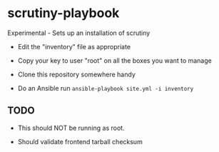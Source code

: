 # scrutiny-playbook
Experimental - Sets up an installation of scrutiny

* Edit the "inventory" file as appropriate

* Copy your key to user "root" on all the boxes you want to manage

* Clone this repository somewhere handy

* Do an Ansible run
`ansible-playbook site.yml -i inventory`

## TODO
* This should NOT be running as root.

* Should validate frontend tarball checksum
